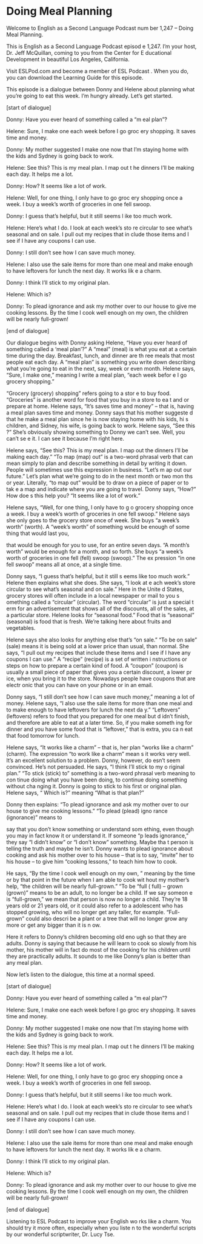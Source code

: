 # Doing Meal Planning

Welcome to English as a Second Language Podcast num ber 1,247 – Doing Meal Planning.

This is English as a Second Language Podcast episod e 1,247. I’m your host, Dr. Jeff McQuillan, coming to you from the Center for E ducational Development in beautiful Los Angeles, California.

Visit ESLPod.com and become a member of ESL Podcast . When you do, you can download the Learning Guide for this episode.

This episode is a dialogue between Donny and Helene  about planning what you’re going to eat this week. I’m hungry already. Let’s get started.

[start of dialogue]

Donny: Have you ever heard of something called a “m eal plan”?

Helene: Sure, I make one each week before I go groc ery shopping. It saves time and money.

Donny: My mother suggested I make one now that I’m staying home with the kids and Sydney is going back to work.

Helene: See this? This is my meal plan. I map out t he dinners I’ll be making each day. It helps me a lot.

Donny: How? It seems like a lot of work.

Helene: Well, for one thing, I only have to go groc ery shopping once a week. I buy a week’s worth of groceries in one fell swoop.

Donny: I guess that’s helpful, but it still seems l ike too much work.

Helene: Here’s what I do. I look at each week’s sto re circular to see what’s seasonal and on sale. I pull out my recipes that in clude those items and I see if I have any coupons I can use.

Donny: I still don’t see how I can save much money.

Helene: I also use the sale items for more than one  meal and make enough to have leftovers for lunch the next day. It works lik e a charm.

Donny: I think I’ll stick to my original plan.

Helene: Which is?

Donny: To plead ignorance and ask my mother over to  our house to give me cooking lessons. By the time I cook well enough on my own, the children will be nearly full-grown!

[end of dialogue]

Our dialogue begins with Donny asking Helene, “Have  you ever heard of something called a ‘meal plan’?” A “meal” (meal) is  what you eat at a certain time during the day. Breakfast, lunch, and dinner are th ree meals that most people eat each day. A “meal plan” is something you write down  describing what you’re going to eat in the next, say, week or even month. Helene says, “Sure, I make one,” meaning I write a meal plan, “each week befor e I go grocery shopping.”

“Grocery (grocery) shopping” refers going to a stor e to buy food. “Groceries” is another word for food that you buy in a store to ea t and or prepare at home. Helene says, “It’s saves time and money” – that is,  having a meal plan saves time and money. Donny says that his mother suggeste d that he make a meal plan since he is now staying home with his kids, hi s children, and Sidney, his wife, is going back to work. Helene says, “See this ?” She’s obviously showing something to Donny we can’t see. Well, you can’t se e it. I can see it because I’m right here.

Helene says, “See this? This is my meal plan. I map  out the dinners I’ll be making each day.” “To map (map) out” is a two-word phrasal verb that can mean simply to plan and describe something in detail by writing it down. People will sometimes use this expression in business. “Let’s m ap out our future.” Let’s plan what we’re going to do in the next month or two mon ths or year. Literally, “to map out” would be to draw on a piece of paper or to tak e a map and indicate where you are going to travel. Donny says, “How?” How doe s this help you? “It seems like a lot of work.”

Helene says, “Well, for one thing, I only have to g o grocery shopping once a week. I buy a week’s worth of groceries in one fell  swoop.” Helene says she only goes to the grocery store once of week. She buys “a  week’s worth” (worth). A “week’s worth” of something would be enough of some thing that would last you,

that would be enough for you to use, for an entire seven days. “A month’s worth” would be enough for a month, and so forth. She buys  “a week’s worth of groceries in one fell (fell) swoop (swoop).” The ex pression “in one fell swoop” means all at once, at a single time.

Donny says, “I guess that’s helpful, but it still s eems like too much work.” Helene then explains what she does. She says, “I look at e ach week’s store circular to see what’s seasonal and on sale.” Here in the Unite d States, grocery stores will often include in a local newspaper or mail to you s omething called a “circular” (circular). The word “circular” is just a special t erm for an advertisement that shows all of the discounts, all of the sales, at a particular store. Helene looks for “seasonal food.” Food that is “seasonal” (seasonal)  is food that is fresh. We’re talking here about fruits and vegetables.

Helene says she also looks for anything else that’s  “on sale.” “To be on sale” (sale) means it is being sold at a lower price than  usual, than normal. She says, “I pull out my recipes that include these items and  I see if I have any coupons I can use.” A “recipe” (recipe) is a set of written i nstructions or steps on how to prepare a certain kind of food. A “coupon” (coupon)  is usually a small piece of paper that gives you a certain discount, a lower pr ice, when you bring it to the store. Nowadays people have coupons that are electr onic that you can have on your phone or in an email.

Donny says, “I still don’t see how I can save much money,” meaning a lot of money. Helene says, “I also use the sale items for more than one meal and to make enough to have leftovers for lunch the next da y.” “Leftovers” (leftovers) refers to food that you prepared for one meal but d idn’t finish, and therefore are able to eat at a later time. So, if you make someth ing for dinner and you have some food that is “leftover,” that is extra, you ca n eat that food tomorrow for lunch.

Helene says, “It works like a charm” – that is, her  plan “works like a charm” (charm). The expression “to work like a charm” mean s it works very well. It’s an excellent solution to a problem. Donny, however, do esn’t seem convinced. He’s not persuaded. He says, “I think I’ll stick to my o riginal plan.” “To stick (stick) to” something is a two-word phrasal verb meaning to con tinue doing what you have been doing, to continue doing something without cha nging it. Donny is going to stick to his first or original plan. Helene says, “ Which is?” meaning “What is that plan?”

Donny then explains: “To plead ignorance and ask my  mother over to our house to give me cooking lessons.” “To plead (plead) igno rance (ignorance)” means to

say that you don’t know something or understand som ething, even though you may in fact know it or understand it. If someone “p leads ignorance,” they say “I didn’t know” or “I don’t know” something. Maybe tha t person is telling the truth and maybe he isn’t. Donny wants to plead ignorance about cooking and ask his mother over to his house – that is to say, “invite”  her to his house – to give him “cooking lessons,” to teach him how to cook.

He says, “By the time I cook well enough on my own, ” meaning by the time or by that point in the future when I am able to cook wit hout my mother’s help, “the children will be nearly full-grown.” “To be “full ( full) – grown (grown)” means to be an adult, to no longer be a child. If we say someon e is “full-grown,” we mean that person is now no longer a child. They’re 18 years old or 21 years old, or it could also refer to a adolescent who has stopped growing,  who will no longer get any taller, for example. “Full-grown” could also descri be a plant or a tree that will no longer grow any more or get any bigger than it is n ow.

Here it refers to Donny’s children becoming old eno ugh so that they are adults. Donny is saying that because he will learn to cook so slowly from his mother, his mother will in fact do most of the cooking for his children until they are practically adults. It sounds to me like Donny’s plan is better  than any meal plan.

Now let’s listen to the dialogue, this time at a normal speed.

[start of dialogue]

Donny: Have you ever heard of something called a “m eal plan”?

Helene: Sure, I make one each week before I go groc ery shopping. It saves time and money.

Donny: My mother suggested I make one now that I’m staying home with the kids and Sydney is going back to work.

Helene: See this? This is my meal plan. I map out t he dinners I’ll be making each day. It helps me a lot.

Donny: How? It seems like a lot of work.

Helene: Well, for one thing, I only have to go groc ery shopping once a week. I buy a week’s worth of groceries in one fell swoop.

Donny: I guess that’s helpful, but it still seems l ike too much work.

 Helene: Here’s what I do. I look at each week’s sto re circular to see what’s seasonal and on sale. I pull out my recipes that in clude those items and I see if I have any coupons I can use.

Donny: I still don’t see how I can save much money.

Helene: I also use the sale items for more than one  meal and make enough to have leftovers for lunch the next day. It works lik e a charm.

Donny: I think I’ll stick to my original plan.

Helene: Which is?

Donny: To plead ignorance and ask my mother over to  our house to give me cooking lessons. By the time I cook well enough on my own, the children will be nearly full-grown!

[end of dialogue]

Listening to ESL Podcast to improve your English wo rks like a charm. You should try it more often, especially when you liste n to the wonderful scripts by our wonderful scriptwriter, Dr. Lucy Tse.



